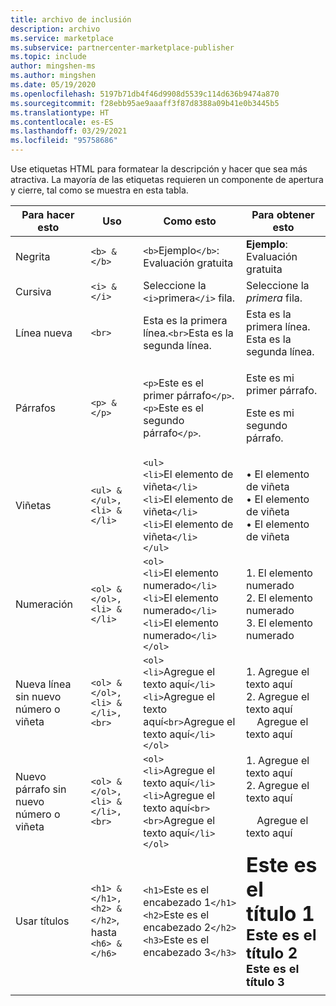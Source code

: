 ```yaml
---
title: archivo de inclusión
description: archivo
ms.service: marketplace
ms.subservice: partnercenter-marketplace-publisher
ms.topic: include
author: mingshen-ms
ms.author: mingshen
ms.date: 05/19/2020
ms.openlocfilehash: 5197b71db4f46d9908d5539c114d636b9474a870
ms.sourcegitcommit: f28ebb95ae9aaaff3f87d8388a09b41e0b3445b5
ms.translationtype: HT
ms.contentlocale: es-ES
ms.lasthandoff: 03/29/2021
ms.locfileid: "95758686"
---
```

Use etiquetas HTML para formatear la descripción y hacer que sea más atractiva. La mayoría de las etiquetas requieren un componente de apertura y cierre, tal como se muestra en esta tabla.

|   Para hacer esto  |  Uso  |  Como esto  |  Para obtener esto   |
| --- | --- | --- | --- |
|   Negrita  |  `<b> & </b>`  |  `<b>`Ejemplo`</b>`: Evaluación gratuita  |  **Ejemplo**: Evaluación gratuita   |
|   Cursiva  |  `<i> & </i>`  |  Seleccione la `<i>`primera`</i>` fila.  |  Seleccione la *primera* fila.   |
|   Línea nueva  |  `<br>`  |  Esta es la primera línea.`<br>`Esta es la segunda línea.  |  Esta es la primera línea.<br>Esta es la segunda línea.  |
|  Párrafos  |  `<p> & </p>`  |  `<p>`Este es el primer párrafo`</p>`.<br>`<p>`Este es el segundo párrafo`</p>`.   |   <p>Este es mi primer párrafo.</p><p>Este es mi segundo párrafo.</p>   |
|   Viñetas  |  `<ul> & </ul>, <li> & </li>`  |  `<ul>`<br>`<li>`El elemento de viñeta`</li>`<br>`<li>`El elemento de viñeta`</li>`<br>`<li>`El elemento de viñeta`</li>`<br>`</ul>`  |  • El elemento de viñeta<br>• El elemento de viñeta<br>• El elemento de viñeta   |
|   Numeración  |  `<ol> & </ol>, <li> & </li>`  |  `<ol>`<br>`<li>`El elemento numerado`</li>`<br>`<li>`El elemento numerado`</li>`<br>`<li>`El elemento numerado`</li>`<br>`</ol>`   |   1. El elemento numerado<br>2. El elemento numerado<br>3. El elemento numerado   |
|   Nueva línea sin nuevo número o viñeta  |  `<ol> & </ol>, <li> & </li>, <br>`  |  `<ol>`<br>`<li>`Agregue el texto aquí`</li>`<br>`<li>`Agregue el texto aquí`<br>`Agregue el texto aquí`</li>`<br>`</ol>`  |  1. Agregue el texto aquí<br>2. Agregue el texto aquí<br>&nbsp;&nbsp;&nbsp;&nbsp;Agregue el texto aquí   |
|   Nuevo párrafo sin nuevo número o viñeta  |  `<ol> & </ol>, <li> & </li>, <br>`  |  `<ol>`<br>`<li>`Agregue el texto aquí`</li>`<br>`<li>`Agregue el texto aquí`<br><br>`Agregue el texto aquí`</li>`<br>`</ol>`  |  1. Agregue el texto aquí<br>2. Agregue el texto aquí<p>&nbsp;&nbsp;&nbsp;&nbsp;Agregue el texto aquí   |
|   Usar títulos  |  `<h1> & </h1>, <h2> & </h2>`, hasta `<h6> & </h6>`  |  `<h1>`Este es el encabezado 1`</h1>`<br>`<h2>`Este es el encabezado 2`</h2>`<br>`<h3>`Este es el encabezado 3`</h3>`  |  **<font size="+3">Este es el título 1</font>**<br>**<font size="+2">Este es el título 2</font>**<br>**<font size="+1">Este es el título 3</font>**  |
| | | |
